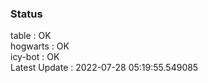 ### Status


table : OK  
hogwarts : OK  
icy-bot : OK  
Latest Update : 2022-07-28 05:19:55.549085
